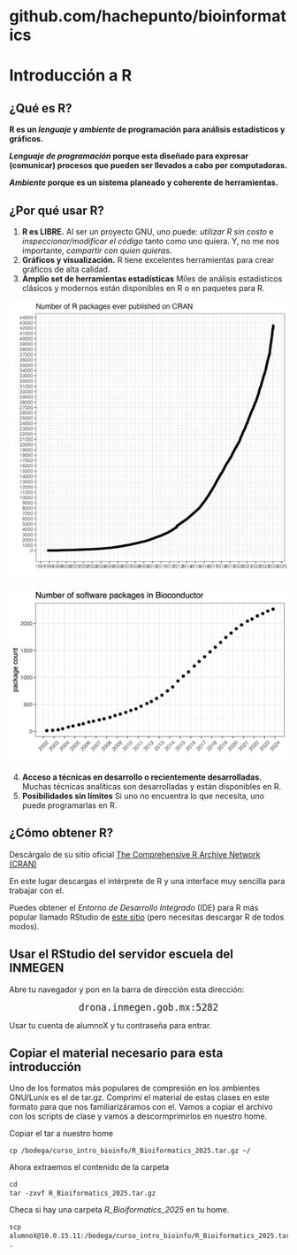 # github.com/hachepunto/bioinformatics

# Introducción a R

## ¿Qué es R?

**R es un *lenguaje* y *ambiente* de programación para análisis estadísticos y gráficos.**

***Lenguaje de programación* porque esta diseñado para expresar (comunicar) procesos que pueden ser llevados a cabo por computadoras.**

***Ambiente* porque es un sistema planeado y coherente de herramientas.**

## ¿Por qué usar R?

1. **R es LIBRE.** Al ser un proyecto GNU, uno puede: *utilizar R sin costo* e *inspeccionar/modificar el código* tanto como uno quiera. Y, no me nos importante, *compartir con quien quieras*.
2. **Gráficos y visualización.** R tiene excelentes herramientas para crear gráficos de alta calidad.
3. **Amplio set de herramientas estadísticas** Miles de análisis estadísticos clásicos y modernos están disponibles en R o en paquetes para R.

![CRAN](../imagenes/number-of-submitted-packages-to-CRAN.png)

![Bioconductor](../imagenes/BiocNumberPackages.png)

4. **Acceso a técnicas en desarrollo o recientemente desarrolladas.** Muchas técnicas analíticas son desarrolladas y están disponibles en R.
5. **Posibilidades sin límites** Si uno no encuentra lo que necesita, uno puede programarlas en R.

## ¿Cómo obtener R?

Descárgalo de su sitio oficial [The Comprehensive R Archive Network (CRAN)](https://cran.r-project.org/)

En este lugar descargas el intérprete de R y una interface muy sencilla para trabajar con el. 

Puedes obtener el *Entorno de Desarrollo Integrado* (IDE) para R más popular llamado RStudio de [este sitio](https://posit.co/download/rstudio-desktop/) (pero necesitas descargar R de todos modos).

## Usar el RStudio del servidor escuela del INMEGEN

Abre tu navegador y pon en la barra de dirección esta dirección:

<p align="center"> 
<big><tt>drona.inmegen.gob.mx:5282</tt></big>
</p>



Usar tu cuenta de alumnoX y tu contraseña para entrar.

## Copiar el material necesario para esta introducción

Uno de los formatos más populares de compresión en los ambientes GNU/Lunix es el de tar.gz. Comprimí el material de estas clases en este formato para que nos familiarizáramos con el. Vamos a copiar el archivo con los scripts de clase y vamos a descormprimirlos en nuestro home.

Copiar el tar a nuestro home

```
cp /bodega/curso_intro_bioinfo/R_Bioiformatics_2025.tar.gz ~/
```

Ahora extraemos el contenido de la carpeta

```
cd
tar -zxvf R_Bioiformatics_2025.tar.gz
```

Checa si hay una carpeta *R_Bioiformatics_2025* en tu home.

```
scp alumnoX@10.0.15.11:/bodega/curso_intro_bioinfo/R_Bioiformatics_2025.tar.gz .
```
